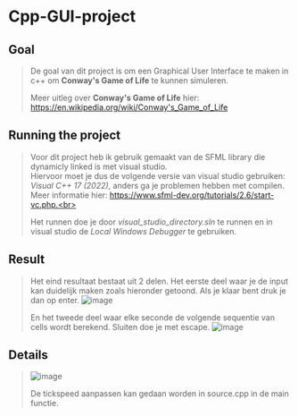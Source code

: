 # Cpp-GUI-project
## Goal
> De goal van dit project is om een Graphical User Interface te maken in c++ om **Conway's Game of Life** te kunnen simuleren.
>
> Meer uitleg over **Conway's Game of Life** hier: https://en.wikipedia.org/wiki/Conway's_Game_of_Life
## Running the project
> Voor dit project heb ik gebruik gemaakt van de SFML library die dynamicly linked is met visual studio.<br> 
> Hiervoor moet je dus de volgende versie van visual studio gebruiken: *Visual C++ 17 (2022)*, anders ga je problemen hebben met compilen. Meer informatie hier: https://www.sfml-dev.org/tutorials/2.6/start-vc.php.<br>
> 
> Het runnen doe je door *visual_studio_directory.sln* te runnen en in visual studio de *Local Windows Debugger* te gebruiken. 
> 
## Result
> Het eind resultaat bestaat uit 2 delen. Het eerste deel waar je de input kan duidelijk maken zoals hieronder getoond. Als je klaar bent druk je dan op enter.
> ![image](https://github.com/warre342/cpp-GUI-project/assets/137648920/6bfc5712-93f5-4c72-921e-92b01c7d3e70)
>
> En het tweede deel waar elke seconde de volgende sequentie van cells wordt berekend. Sluiten doe je met escape. 
> ![image](https://github.com/warre342/cpp-GUI-project/assets/137648920/38fe1b8f-71ee-4355-84a1-4c26307a82d9)
## Details
> ![image](https://github.com/warre342/cpp-GUI-project/assets/137648920/76625316-7c2d-4a9a-a26f-2129cea95011)
> 
> De tickspeed aanpassen kan gedaan worden in source.cpp in de main functie. 
> 

